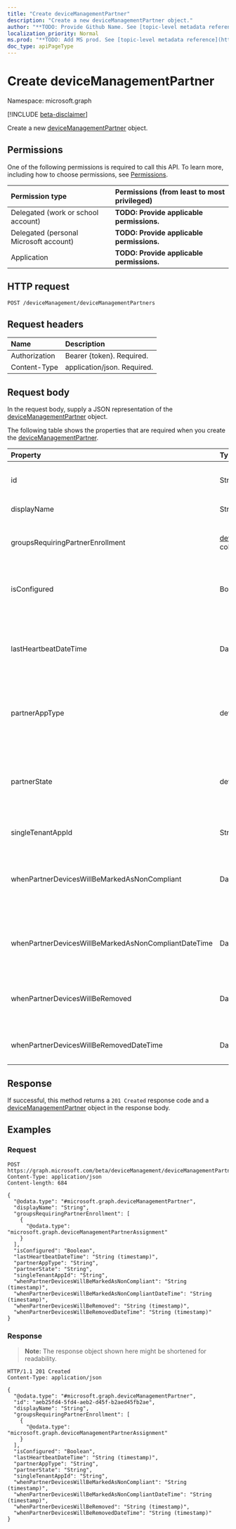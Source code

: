 ```yaml
---
title: "Create deviceManagementPartner"
description: "Create a new deviceManagementPartner object."
author: "**TODO: Provide Github Name. See [topic-level metadata reference](https://msgo.azurewebsites.net/add/document/guidelines/metadata.html#topic-level-metadata)**"
localization_priority: Normal
ms.prod: "**TODO: Add MS prod. See [topic-level metadata reference](https://msgo.azurewebsites.net/add/document/guidelines/metadata.html#topic-level-metadata)**"
doc_type: apiPageType
---
```


# Create deviceManagementPartner
Namespace: microsoft.graph

[!INCLUDE [beta-disclaimer](../../includes/beta-disclaimer.md)]

Create a new [deviceManagementPartner](../resources/devicemanagementpartner.md) object.

## Permissions
One of the following permissions is required to call this API. To learn more, including how to choose permissions, see [Permissions](/graph/permissions-reference).

|Permission type|Permissions (from least to most privileged)|
|:---|:---|
|Delegated (work or school account)|**TODO: Provide applicable permissions.**|
|Delegated (personal Microsoft account)|**TODO: Provide applicable permissions.**|
|Application|**TODO: Provide applicable permissions.**|

## HTTP request

<!-- {
  "blockType": "ignored"
}
-->
``` http
POST /deviceManagement/deviceManagementPartners
```

## Request headers
|Name|Description|
|:---|:---|
|Authorization|Bearer {token}. Required.|
|Content-Type|application/json. Required.|

## Request body
In the request body, supply a JSON representation of the [deviceManagementPartner](../resources/devicemanagementpartner.md) object.

The following table shows the properties that are required when you create the [deviceManagementPartner](../resources/devicemanagementpartner.md).

|Property|Type|Description|
|:---|:---|:---|
|id|String|**TODO: Add Description** Inherited from [entity](../resources/entity.md)|
|displayName|String|Partner display name|
|groupsRequiringPartnerEnrollment|[deviceManagementPartnerAssignment](../resources/devicemanagementpartnerassignment.md) collection|User groups that specifies whether enrollment is through partner.|
|isConfigured|Boolean|Whether device management partner is configured or not|
|lastHeartbeatDateTime|DateTimeOffset|Timestamp of last heartbeat after admin enabled option Connect to Device management Partner|
|partnerAppType|deviceManagementPartnerAppType|Partner App type. Possible values are: `unknown`, `singleTenantApp`, `multiTenantApp`.|
|partnerState|deviceManagementPartnerTenantState|Partner state of this tenant. Possible values are: `unknown`, `unavailable`, `enabled`, `terminated`, `rejected`, `unresponsive`.|
|singleTenantAppId|String|Partner Single tenant App id|
|whenPartnerDevicesWillBeMarkedAsNonCompliant|DateTimeOffset|DateTime in UTC when PartnerDevices will be marked as NonCompliant. This will become obselete soon.|
|whenPartnerDevicesWillBeMarkedAsNonCompliantDateTime|DateTimeOffset|DateTime in UTC when PartnerDevices will be marked as NonCompliant|
|whenPartnerDevicesWillBeRemoved|DateTimeOffset|DateTime in UTC when PartnerDevices will be removed. This will become obselete soon.|
|whenPartnerDevicesWillBeRemovedDateTime|DateTimeOffset|DateTime in UTC when PartnerDevices will be removed|



## Response

If successful, this method returns a `201 Created` response code and a [deviceManagementPartner](../resources/devicemanagementpartner.md) object in the response body.

## Examples

### Request
<!-- {
  "blockType": "request",
  "name": "create_devicemanagementpartner_from_"
}
-->
``` http
POST https://graph.microsoft.com/beta/deviceManagement/deviceManagementPartners
Content-Type: application/json
Content-length: 684

{
  "@odata.type": "#microsoft.graph.deviceManagementPartner",
  "displayName": "String",
  "groupsRequiringPartnerEnrollment": [
    {
      "@odata.type": "microsoft.graph.deviceManagementPartnerAssignment"
    }
  ],
  "isConfigured": "Boolean",
  "lastHeartbeatDateTime": "String (timestamp)",
  "partnerAppType": "String",
  "partnerState": "String",
  "singleTenantAppId": "String",
  "whenPartnerDevicesWillBeMarkedAsNonCompliant": "String (timestamp)",
  "whenPartnerDevicesWillBeMarkedAsNonCompliantDateTime": "String (timestamp)",
  "whenPartnerDevicesWillBeRemoved": "String (timestamp)",
  "whenPartnerDevicesWillBeRemovedDateTime": "String (timestamp)"
}
```


### Response
>**Note:** The response object shown here might be shortened for readability.
<!-- {
  "blockType": "response",
  "truncated": true,
  "@odata.type": "microsoft.graph.deviceManagementPartner"
}
-->
``` http
HTTP/1.1 201 Created
Content-Type: application/json

{
  "@odata.type": "#microsoft.graph.deviceManagementPartner",
  "id": "aeb25fd4-5fd4-aeb2-d45f-b2aed45fb2ae",
  "displayName": "String",
  "groupsRequiringPartnerEnrollment": [
    {
      "@odata.type": "microsoft.graph.deviceManagementPartnerAssignment"
    }
  ],
  "isConfigured": "Boolean",
  "lastHeartbeatDateTime": "String (timestamp)",
  "partnerAppType": "String",
  "partnerState": "String",
  "singleTenantAppId": "String",
  "whenPartnerDevicesWillBeMarkedAsNonCompliant": "String (timestamp)",
  "whenPartnerDevicesWillBeMarkedAsNonCompliantDateTime": "String (timestamp)",
  "whenPartnerDevicesWillBeRemoved": "String (timestamp)",
  "whenPartnerDevicesWillBeRemovedDateTime": "String (timestamp)"
}
```

